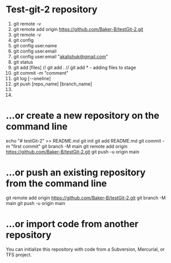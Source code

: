 # Test-git-2 repository

1. git remote -v
2. git remote add origin https://github.com/Baker-B/testGit-2.git
3. git remote -v
4. git config
5. git config user.name
6. git config user.email
7. git config user.email "akalishuk@gmail.com"
8. git status
9. git add [files] // git add . // git add \* - adding files to stage
10. git commit -m "comment"
11. git log [--oneline]
12. git push [repo_name] [branch_name]
13.
14.

# …or create a new repository on the command line

echo "# testGit-2" >> README.md
git init
git add README.md
git commit -m "first commit"
git branch -M main
git remote add origin https://github.com/Baker-B/testGit-2.git
git push -u origin main

# …or push an existing repository from the command line

git remote add origin https://github.com/Baker-B/testGit-2.git
git branch -M main
git push -u origin main

# …or import code from another repository

You can initialize this repository with code from a Subversion, Mercurial, or TFS project.
